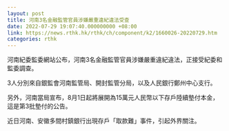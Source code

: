 ```yaml
---
layout: post
title: 河南3名金融監管官員涉嫌嚴重違紀違法受查
date: 2022-07-29 19:07:40.000000000 +08:00
link: https://news.rthk.hk/rthk/ch/component/k2/1660026-20220729.htm
categories: rthk
---
```


河南紀委監委網站公布，河南3名金融監管官員涉嫌嚴重違紀違法，正接受紀委和監委調查。

3人分別來自銀監會河南監管局、開封監管分局，以及人民銀行鄭州中心支行。

另外，河南當局宣布，8月1日起將展開為15萬元人民幣以下存戶陸續墊付本金，這是第3批墊付的公告。

近日河南、安徽多間村鎮銀行出現存戶「取款難」事件，引起外界關注。
